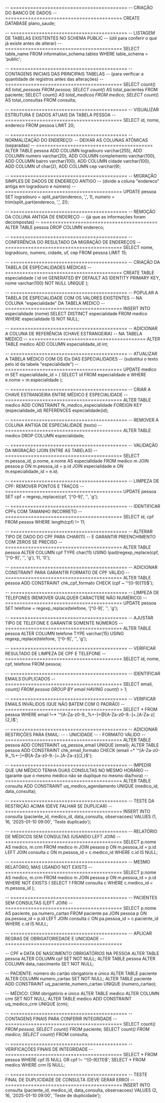 -- =========================================
-- CRIAÇÃO DO BANCO DE DADOS
-- =========================================
CREATE DATABASE plano_saude;

-- =========================================
-- LISTAGEM DE TABELAS EXISTENTES NO SCHEMA PUBLIC
-- (útil para conferir o que já existe antes de alterar)
-- =========================================
SELECT table_name 
FROM information_schema.tables 
WHERE table_schema = 'public';

-- =========================================
-- CONTAGENS INICIAIS DAS PRINCIPAIS TABELAS
-- (para verificar a quantidade de registros antes das alterações)
-- =========================================
SELECT count(*) AS total_pessoas FROM pessoa;
SELECT count(*) AS total_pacientes FROM paciente;
SELECT count(*) AS total_medicos FROM medico;
SELECT count(*) AS total_consultas FROM consulta;

-- =========================================
-- VISUALIZAR ESTRUTURA E DADOS ATUAIS DA TABELA PESSOA
-- =========================================
SELECT id, nome, endereco FROM pessoa LIMIT 20;

-- =========================================
-- NORMALIZAÇÃO DO ENDEREÇO: 
-- DEIXAR AS COLUNAS ATÔMICAS (separadas)
-- =========================================
ALTER TABLE pessoa
  ADD COLUMN logradouro varchar(255),
  ADD COLUMN numero varchar(20),
  ADD COLUMN complemento varchar(100),
  ADD COLUMN bairro varchar(100),
  ADD COLUMN cidade varchar(100),
  ADD COLUMN uf char(2),
  ADD COLUMN cep varchar(9);

-- =========================================
-- MIGRAÇÃO SIMPLES DE DADOS DE ENDEREÇO ANTIGO
-- (divide a coluna "endereco" antiga em logradouro e número)
-- =========================================
UPDATE pessoa
SET logradouro = split_part(endereco, ',', 1),
    numero = trim(split_part(endereco, ',', 2));

-- =========================================
-- REMOÇÃO DA COLUNA ANTIGA DE ENDEREÇO
-- (já que as informações foram decompostas)
-- =========================================
ALTER TABLE pessoa DROP COLUMN endereco;

-- =========================================
-- CONFERÊNCIA DO RESULTADO DA MIGRAÇÃO DE ENDEREÇOS
-- =========================================
SELECT nome, logradouro, numero, cidade, uf, cep FROM pessoa LIMIT 15;

-- =========================================
-- CRIAÇÃO DA TABELA DE ESPECIALIDADES MÉDICAS
-- =========================================
CREATE TABLE especialidade (
  id int GENERATED BY DEFAULT AS IDENTITY PRIMARY KEY,
  nome varchar(100) NOT NULL UNIQUE
);

-- =========================================
-- POPULAR A TABELA DE ESPECIALIDADE COM OS VALORES EXISTENTES
-- NA COLUNA "especialidade" DA TABELA MEDICO
-- =========================================
INSERT INTO especialidade (nome)
SELECT DISTINCT especialidade 
FROM medico 
WHERE especialidade IS NOT NULL;

-- =========================================
-- ADICIONAR A COLUNA DE REFERÊNCIA (CHAVE ESTRANGEIRA)
-- NA TABELA MEDICO
-- =========================================
ALTER TABLE medico ADD COLUMN especialidade_id int;

-- =========================================
-- ATUALIZAR A TABELA MÉDICO COM OS IDs DAS ESPECIALIDADES
-- (substitui o texto pelo id da tabela "especialidade")
-- =========================================
UPDATE medico m
SET especialidade_id = (
  SELECT id FROM especialidade e WHERE e.nome = m.especialidade
);

-- =========================================
-- CRIAR A CHAVE ESTRANGEIRA ENTRE MÉDICO E ESPECIALIDADE
-- =========================================
ALTER TABLE medico
  ADD CONSTRAINT fk_medico_especialidade FOREIGN KEY (especialidade_id)
  REFERENCES especialidade(id);

-- =========================================
-- REMOVER A COLUNA ANTIGA DE ESPECIALIDADE (texto)
-- =========================================
ALTER TABLE medico DROP COLUMN especialidade;

-- =========================================
-- VALIDAÇÃO DA MIGRAÇÃO (JOIN ENTRE AS TABELAS)
-- =========================================
SELECT m.pessoa_id, p.nome, e.nome AS especialidade
FROM medico m
JOIN pessoa p ON m.pessoa_id = p.id
JOIN especialidade e ON m.especialidade_id = e.id;

-- =========================================
-- LIMPEZA DE CPF: REMOVER PONTOS E TRAÇOS
-- =========================================
UPDATE pessoa
SET cpf = regexp_replace(cpf, '[^0-9]', '', 'g');

-- =========================================
-- IDENTIFICAR CPFs COM TAMANHO INCORRETO
-- =========================================
SELECT id, cpf FROM pessoa WHERE length(cpf) != 11;

-- =========================================
-- ALTERAR TIPO DE DADO DO CPF PARA CHAR(11)
-- E GARANTIR PREENCHIMENTO COM ZEROS SE PRECISO
-- =========================================
ALTER TABLE pessoa ALTER COLUMN cpf TYPE char(11)
  USING lpad(regexp_replace(cpf, '[^0-9]', '', 'g'), 11, '0');

-- =========================================
-- ADICIONAR CONSTRAINT PARA GARANTIR FORMATO DE CPF VÁLIDO
-- =========================================
ALTER TABLE pessoa ADD CONSTRAINT chk_cpf_formato CHECK (cpf ~ '^[0-9]{11}$');

-- =========================================
-- LIMPEZA DE TELEFONES (REMOVER QUALQUER CARACTERE NÃO NUMÉRICO)
-- =========================================
UPDATE pessoa SET telefone = regexp_replace(telefone, '[^0-9]', '', 'g');

-- =========================================
-- AJUSTAR TIPO DE TELEFONE E GARANTIR SOMENTE NÚMEROS
-- =========================================
ALTER TABLE pessoa ALTER COLUMN telefone TYPE varchar(15)
  USING regexp_replace(telefone, '[^0-9]', '', 'g');

-- =========================================
-- VERIFICAR RESULTADO DE LIMPEZA DE CPF E TELEFONE
-- =========================================
SELECT id, nome, cpf, telefone FROM pessoa;

-- =========================================
-- IDENTIFICAR EMAILS DUPLICADOS
-- =========================================
SELECT email, count(*) 
FROM pessoa 
GROUP BY email 
HAVING count(*) > 1;

-- =========================================
-- VERIFICAR EMAILS INVÁLIDOS (QUE NÃO BATEM COM O PADRÃO)
-- =========================================
SELECT * FROM pessoa
WHERE email !~* '^[A-Za-z0-9._%+-]+@[A-Za-z0-9.-]+\.[A-Za-z]{2,}$';

-- =========================================
-- ADICIONAR RESTRIÇÕES PARA EMAIL:
-- - UNICIDADE
-- - FORMATO VÁLIDO
-- =========================================
ALTER TABLE pessoa ADD CONSTRAINT uq_pessoa_email UNIQUE (email);
ALTER TABLE pessoa ADD CONSTRAINT chk_email_formato
  CHECK (email ~* '^[A-Za-z0-9._%+-]+@[A-Za-z0-9.-]+\.[A-Za-z]{2,}$');

-- =========================================
-- IMPEDIR QUE UM MÉDICO TENHA DUAS CONSULTAS NO MESMO HORÁRIO
-- (garante que o mesmo médico não se duplique no mesmo dia/hora)
-- =========================================
ALTER TABLE consulta
ADD CONSTRAINT uq_medico_agendamento UNIQUE (medico_id, data_consulta);

-- =========================================
-- TESTE DA RESTRIÇÃO ACIMA (DEVE FALHAR SE DUPLICAR)
-- =========================================
INSERT INTO consulta (paciente_id, medico_id, data_consulta, observacoes)
VALUES (1, 16, '2025-01-10 09:00', 'Teste duplicado');

-- =========================================
-- RELATÓRIO DE MÉDICOS SEM CONSULTAS (USANDO LEFT JOIN)
-- =========================================
SELECT p.nome AS medico, m.crm
FROM medico m
JOIN pessoa p ON m.pessoa_id = p.id
LEFT JOIN consulta c ON m.pessoa_id = c.medico_id
WHERE c.id IS NULL;

-- =========================================
-- MESMO RELATÓRIO, MAS USANDO NOT EXISTS
-- =========================================
SELECT p.nome AS medico, m.crm
FROM medico m
JOIN pessoa p ON m.pessoa_id = p.id
WHERE NOT EXISTS (
  SELECT 1 FROM consulta c WHERE c.medico_id = m.pessoa_id
);

-- =========================================
-- PACIENTES SEM CONSULTAS (LEFT JOIN)
-- =========================================
SELECT p.nome AS paciente, pa.numero_cartao
FROM paciente pa
JOIN pessoa p ON pa.pessoa_id = p.id
LEFT JOIN consulta c ON pa.pessoa_id = c.paciente_id
WHERE c.id IS NULL;

-- =========================================
-- APLICAR REGRAS DE OBRIGATORIEDADE E UNICIDADE
-- =========================================

-- CPF e DATA DE NASCIMENTO OBRIGATÓRIOS NA PESSOA
ALTER TABLE pessoa ALTER COLUMN cpf SET NOT NULL;
ALTER TABLE pessoa ALTER COLUMN data_nascimento SET NOT NULL;

-- PACIENTE: número do cartão obrigatório e único
ALTER TABLE paciente ALTER COLUMN numero_cartao SET NOT NULL;
ALTER TABLE paciente ADD CONSTRAINT uq_paciente_numero_cartao UNIQUE (numero_cartao);

-- MÉDICO: CRM obrigatório e único
ALTER TABLE medico ALTER COLUMN crm SET NOT NULL;
ALTER TABLE medico ADD CONSTRAINT uq_medico_crm UNIQUE (crm);

-- =========================================
-- CONTAGENS FINAIS PARA CONFERIR INTEGRIDADE
-- =========================================
SELECT count(*) FROM pessoa;
SELECT count(*) FROM paciente;
SELECT count(*) FROM medico;
SELECT count(*) FROM consulta;

-- =========================================
-- VERIFICAÇÕES FINAIS DE INTEGRIDADE
-- =========================================
SELECT * FROM pessoa WHERE cpf IS NULL OR cpf !~ '^[0-9]{11}$';
SELECT * FROM medico WHERE crm IS NULL;

-- =========================================
-- TESTE FINAL DE DUPLICIDADE DE CONSULTA (DEVE GERAR ERRO)
-- =========================================
INSERT INTO consulta (paciente_id, medico_id, data_consulta, observacoes)
VALUES (2, 16, '2025-01-10 09:00', 'Teste de duplicidade');
